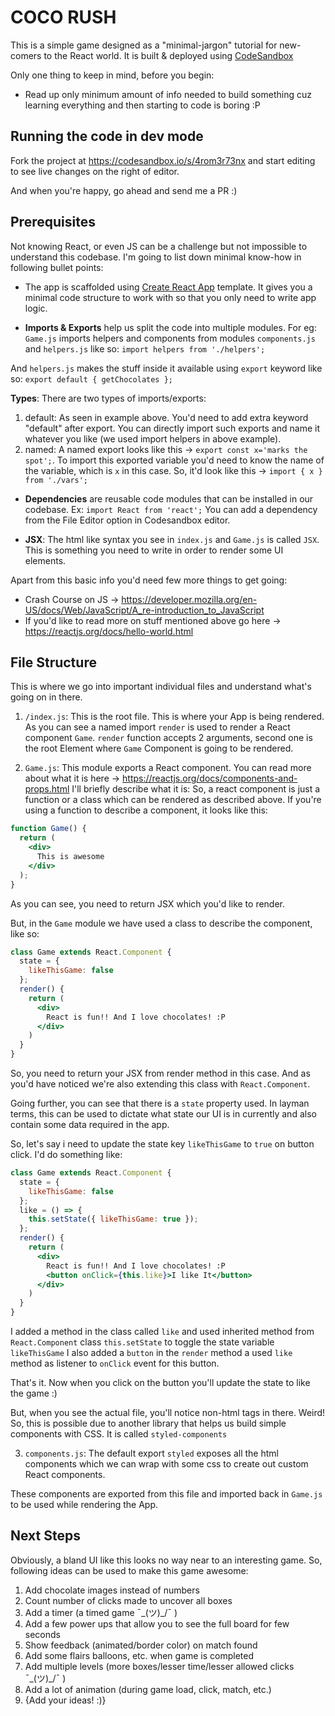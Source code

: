 # COCO RUSH

This is a simple game designed as a "minimal-jargon" tutorial for new-comers to the React world.
It is built & deployed using [CodeSandbox](https://codesandbox.io)

Only one thing to keep in mind, before you begin:
- Read up only minimum amount of info needed to build something cuz learning everything and then starting to code is boring :P

## Running the code in dev mode
Fork the project at https://codesandbox.io/s/4rom3r73nx and start editing to see live changes on the right of editor.

And when you're happy, go ahead and send me a PR :)

## Prerequisites

Not knowing React, or even JS can be a challenge but not impossible to understand this codebase.
I'm going to list down minimal know-how in following bullet points:

- The app is scaffolded using [Create React App](https://github.com/facebook/create-react-app/) template.
It gives you a minimal code structure to work with so that you only need to write app logic.

- **Imports & Exports** help us split the code into multiple modules.
For eg: `Game.js` imports helpers and components from modules `components.js` and `helpers.js`
like so: `import helpers from './helpers';`

And `helpers.js` makes the stuff inside it available using `export` keyword
like so: `export default { getChocolates };`

**Types**: There are two types of imports/exports:
1. default: As seen in example above. You'd need to add extra keyword "default" after export. You can directly import such exports and name it whatever you like (we used import helpers in above example).
2. named: A named export looks like this -> `export const x='marks the spot';`. To import this exported variable you'd need to know the name of the variable, which is `x` in this case.
So, it'd look like this -> `import { x } from './vars';`

- **Dependencies** are reusable code modules that can be installed in our codebase.
Ex: `import React from 'react';`
You can add a dependency from the File Editor option in Codesandbox editor.

- **JSX**: The html like syntax you see in `index.js` and `Game.js` is called `JSX`.
This is something you need to write in order to render some UI elements.

Apart from this basic info you'd need few more things to get going:
- Crash Course on JS -> https://developer.mozilla.org/en-US/docs/Web/JavaScript/A_re-introduction_to_JavaScript
- If you'd like to read more on stuff mentioned above go here -> https://reactjs.org/docs/hello-world.html

## File Structure

This is where we go into important individual files and understand what's going on in there.

1. `/index.js`: This is the root file. This is where your App is being rendered.
As you can see a named import `render` is used to render a React component `Game`.
`render` function accepts 2 arguments, second one is the root Element where `Game` Component is going to be rendered.

2. `Game.js`: This module exports a React component. You can read more about what it is here -> https://reactjs.org/docs/components-and-props.html
I'll briefly describe what it is:
So, a react component is just a function or a class which can be rendered as described above.
If you're using a function to describe a component, it looks like this:
```jsx
function Game() {
  return (
    <div>
      This is awesome
    </div>
  );
}
```
As you can see, you need to return JSX which you'd like to render.

But, in the `Game` module we have used a class to describe the component, like so:
```jsx
class Game extends React.Component {
  state = {
    likeThisGame: false
  };
  render() {
    return (
      <div>
        React is fun!! And I love chocolates! :P
      </div>
    )
  }
}
```
So, you need to return your JSX from render method in this case.
And as you'd have noticed we're also extending this class with `React.Component`.

Going further, you can see that there is a `state` property used.
In layman terms, this can be used to dictate what state our UI is in currently and also contain some data required in the app.

So, let's say i need to update the state key `likeThisGame` to `true` on button click. I'd do something like:
```jsx
class Game extends React.Component {
  state = {
    likeThisGame: false
  };
  like = () => {
    this.setState({ likeThisGame: true });
  };
  render() {
    return (
      <div>
        React is fun!! And I love chocolates! :P
        <button onClick={this.like}>I like It</button>
      </div>
    )
  }
}
```
I added a method in the class called `like` and used inherited method from `React.Component` class `this.setState` to toggle the state variable `likeThisGame`
I also added a `button` in the `render` method a used `like` method as listener to `onClick` event for this button.

That's it. Now when you click on the button you'll update the state to like the game :)

But, when you see the actual file, you'll notice non-html tags in there. Weird!
So, this is possible due to another library that helps us build simple components with CSS. It is called `styled-components`

3. `components.js`:
The default export `styled` exposes all the html components which we can wrap with some css to create out custom React components.

These components are exported from this file and imported back in `Game.js` to be used while rendering the App.

## Next Steps

Obviously, a bland UI like this looks no way near to an interesting game.
So, following ideas can be used to make this game awesome:

1. Add chocolate images instead of numbers
2. Count number of clicks made to uncover all boxes
3. Add a timer (a timed game ¯\_(ツ)_/¯ )
4. Add a few power ups that allow you to see the full board for few seconds
5. Show feedback (animated/border color) on match found
6. Add some flairs balloons, etc. when game is completed
7. Add multiple levels (more boxes/lesser time/lesser allowed clicks ¯\_(ツ)_/¯ )
8. Add a lot of animation (during game load, click, match, etc.)
9. {Add your ideas! :)}